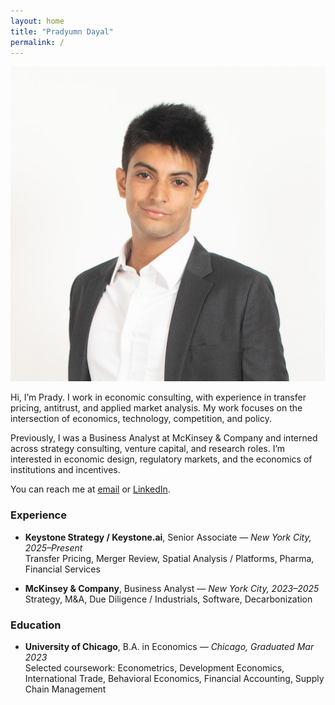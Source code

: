 ```yaml
---
layout: home
title: "Pradyumn Dayal"
permalink: /
---
```


<link rel="stylesheet" href="/assets/css/custom.css">

<div class="intro-with-photo">
  <img src="/assets/images/Headshot.JPEG" alt="Pradyumn Dayal headshot" class="bio-photo" />

  <div class="intro-text">
  <p>Hi, I’m Prady. I work in economic consulting, with experience in transfer pricing, antitrust, and applied market analysis. My work focuses on the intersection of economics, technology, competition, and policy.</p>

  <p>Previously, I was a Business Analyst at McKinsey & Company and interned across strategy consulting, venture capital, and research roles. I’m interested in economic design, regulatory markets, and the economics of institutions and incentives.</p>

  <p>You can reach me at <a href="mailto:pradyumn.dayal@gmail.com">email</a> or <a href="https://www.linkedin.com/in/pradyumn-dayal/">LinkedIn</a>.</p>
  </div>
</div>

### Experience

- **Keystone Strategy / Keystone.ai**, Senior Associate — *New York City, 2025–Present*  
  Transfer Pricing, Merger Review, Spatial Analysis / Platforms, Pharma, Financial Services

- **McKinsey & Company**, Business Analyst — *New York City, 2023–2025*  
  Strategy, M&A, Due Diligence / Industrials, Software, Decarbonization



### Education

- **University of Chicago**, B.A. in Economics — *Chicago, Graduated Mar 2023*  
  Selected coursework: Econometrics, Development Economics, International Trade, Behavioral Economics, Financial Accounting, Supply Chain Management
